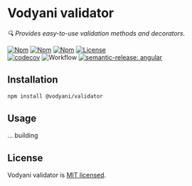 # Vodyani validator

*🔍 Provides easy-to-use validation methods and decorators.*

[![Npm](https://img.shields.io/npm/v/@vodyani/validator/latest.svg)](https://www.npmjs.com/package/@vodyani/validator)
[![Npm](https://img.shields.io/npm/v/@vodyani/validator/beta.svg)](https://www.npmjs.com/package/@vodyani/validator)
[![Npm](https://img.shields.io/npm/dm/@vodyani/validator)](https://www.npmjs.com/package/@vodyani/validator)
[![License](https://img.shields.io/github/license/vodyani/validator)](LICENSE)
<br>
[![codecov](https://codecov.io/gh/vodyani/validator/branch/master/graph/badge.svg?token=O0BNXIWW1M)](https://codecov.io/gh/vodyani/validator)
![Workflow](https://github.com/vodyani/validator/actions/workflows/release.yml/badge.svg)
[![semantic-release: angular](https://img.shields.io/badge/semantic--release-angular-e10079?logo=semantic-release)](https://github.com/semantic-release/semantic-release)

## Installation

```sh
npm install @vodyani/validator
```

## Usage

... building

## License

Vodyani validator is [MIT licensed](LICENSE).
